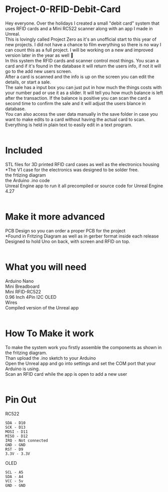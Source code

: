 # Project-0-RFID-Debit-Card

Hey everyone. Over the holidays I created a small "debit card" system that uses RFID cards and a Mini RC522 scanner along with an app I made in Unreal. 
<br />
This is lovingly called Project Zero as it's an unofficial start to this year of new projects. I did not have a chance to film everything so there is no way I can count this as a full project. I will be working on a new and improved version later in the year as well 🙂
<br />
In this system the RFID cards and scanner control most things. You scan a card and if it's found in the database it will return the users info, if not it will go to the add new users screen.
<br />
After a card is scanned and the info is up on the screen you can edit the details, or start a sale. 
<br />
The sale has a input box you can just put in how much the things costs with your number pad or use it as a slider.  It will tell you how much balance is left after the transaction. If the balance is positive you can scan the card a second time to confirm the sale and it will adjust the users blance in database.
<br />
You can also access the user data manually in the save folder in case you want to make edits to a card without having the actual card to scan. Everything is held in plain text to easily edit in a text program.
<br />
<br />

# Included

STL files for 3D printed RFID card cases as well as the electronics housing
<br />
*The V1 case for the electronics was designed to be solder free.
<br />
the frtizing diagram
<br />
the Arduino .ino code
<br />
Unreal Engine app to run it all precompiled or source code for Unreal Engine 4.27
<br />
<br />

# Make it more advanced

PCB Design so you can order a proper PCB for the project
<br />
*Found in Fritzing Diagram as well as in gerber format inside each release
<br />
Designed to hold Uno on back, with screen and RFID on top.
<br />
<br />

# What you will need 

Arduino Nano
<br />
Mini Breadboard
<br />
Mini RFID-RC522
<br />
0.96 Inch 4Pin I2C OLED
<br />
Wires 
<br />
Compiled version of the Unreal app
<br />
<br />
# How To Make it work

To make the system work you firstly assemble the components as shown in the fritzing diagram.
<br />
Than upload the .ino sketch to your Arduino
<br />
Open the Unreal app and go into settings and set the COM port that your Arduino is using.
<br />
Scan an RFID card while the app is open to add a new user
<br />
<br />
# Pin Out

RC522 
```
SDA - D10
SCK - D13
MOSI - D11
MISO - D12
IRQ - Not connected
GND - GND
RST - D9
3.3V - 3.3V
```

OLED
```
SCL - A5
SDA - A4
VCC - 5v 
GND - GND
```
